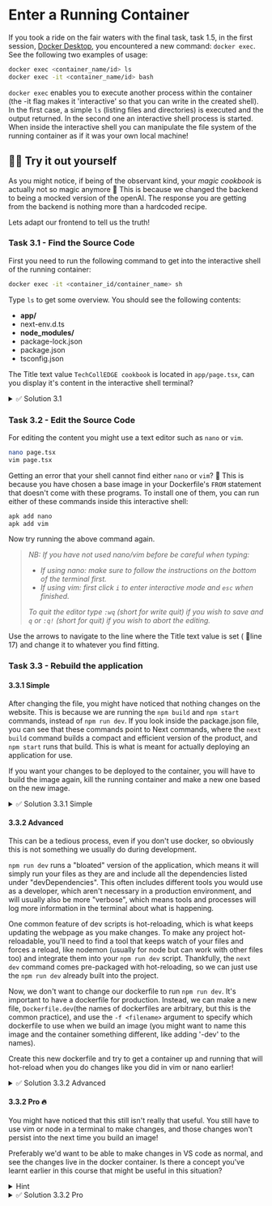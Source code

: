 # Enter a Running Container

If you took a ride on the fair waters with the final task, task 1.5,
in the first session, [Docker Desktop](/01-docker-desktop), you
encountered a new command: `docker exec`. See the following two
examples of usage:

```bash
docker exec <container_name/id> ls
docker exec -it <container_name/id> bash
```

`docker exec` enables you to execute another process within the
container (the -it flag makes it 'interactive' so that you can write in the created shell). In
the first case, a simple `ls` (listing files and directories) is
executed and
the output returned. In the second one an interactive shell process is
started. When inside the interactive shell you can manipulate the file
system of the running container as if it was your own local machine!

## 🫵🏽 Try it out yourself

As you might notice, if being of the observant kind, your _magic
cookbook_ is actually not so magic anymore 🥹 This is because we
changed the backend to being a mocked version of the openAI. The
response you are getting from the backend is nothing more than a
hardcoded recipe.

Lets adapt our frontend to tell us the truth!

### Task 3.1 - Find the Source Code

First you need to run the following command to get into the
interactive shell of the running container:

```bash
docker exec -it <container_id/container_name> sh
```

Type `ls` to get some overview. You should see the following contents:

- **app/**
- next-env.d.ts
- **node_modules/**
- package-lock.json
- package.json
- tsconfig.json

The Title text value `TechCollEDGE cookbook` is located in `app/page.tsx`, can
you display it's content in the interactive shell terminal?

<details>
<summary>✅ Solution 3.1</summary>

After opening the shell, type `cd app` where `page.tsx` exists.
Type `ls` to ensure it. Type `cat page.tsx` to see the content.

</details>

### Task 3.2 - Edit the Source Code

For editing the content you might use a text editor such as `nano`
or `vim`.

```sh
nano page.tsx
vim page.tsx
```

Getting an error that your shell cannot find either `nano` or `vim`?
🤔 This is because you have chosen a base image in your Dockerfile's `FROM` statement that doesn't come with these programs. To install one of them, you can run either of these commands inside this interactive shell:

```sh
apk add nano
apk add vim
```

Now try running the above command again.

> _NB: If you have not used
> nano/vim before be careful when typing:_
>
> - _If using nano: make sure to follow the instructions on the bottom
>   of the terminal first._
> - _If using vim: first click `i` to enter interactive mode and `esc`
>   when finished._
>
> _To quit the editor type `:wq` (short for write quit) if you wish to
> save and `q` or `:q!` (short for quit) if you wish to abort the
> editing._

Use the arrows to navigate to the line where the Title text value is set (
🤫line 17) and change it to whatever you find fitting.

### Task 3.3 - Rebuild the application

#### 3.3.1 Simple

After changing the file, you might have noticed that nothing changes on the website. This is because we are running the `npm build` and `npm start` commands, instead of `npm run dev`. If you look inside the package.json file, you can see that these commands point to Next commands, where the `next build` command builds a compact and efficient version of the product, and `npm start` runs that build. This is what is meant for actually deploying an application for use.

If you want your changes to be deployed to the container, you will have to build the image again, kill the running container and make a new one based on the new image.

<details>
<summary>✅ Solution 3.3.1 Simple</summary>

You just need to run the same commands as earlier to delete the image and container:

```bash
docker stop next-frontend-container
docker rm next-frontend-container
docker rmi next-frontend-image
```

And run the same commands as earlier to recreate them and run them:

```bash
docker build -t next-frontend-image .
docker run -d --name next-frontend-container next-frontend-image:latest
```

</details>

#### 3.3.2 Advanced

This can be a tedious process, even if you don't use docker, so obviously this is not something we usually do during development.

`npm run dev` runs a "bloated" version of the application, which means it will simply run your files as they are and include all the dependencies listed under "devDependencies". This often includes different tools you would use as a developer, which aren't necessary in a production environment, and will usually also be more "verbose", which means tools and processes will log more information in the terminal about what is happening.

One common feature of dev scripts is hot-reloading, which is what keeps updating the webpage as you make changes. To make any project hot-reloadable, you'll need to find a tool that keeps watch of your files and forces a reload, like nodemon (usually for node but can work with other files too) and integrate them into your `npm run dev` script. Thankfully, the `next dev` command comes pre-packaged with hot-reloading, so we can just use the `npm run dev` already built into the project.

Now, we don't want to change our dockerfile to run `npm run dev`. It's important to have a dockerfile for production. Instead, we can make a new file, `Dockerfile.dev`(the names of dockerfiles are arbitrary, but this is the common practice), and use the `-f <filename>` argument to specify which dockerfile to use when we build an image (you might want to name this image and the container something different, like adding '-dev' to the names).

Create this new dockerfile and try to get a container up and running that will hot-reload when you do changes like you did in vim or nano earlier!

<details>
<summary>✅ Solution 3.3.2 Advanced</summary>
Simply copy the other dockerfile, rename it something like 'Dockerfile.dev', remove the `npm build` command, and replace `npm start` with `npm run dev`!.
</details>

#### 3.3.2 Pro 🔥

You might have noticed that this still isn't really that useful. You still have to use vim or node in a terminal to make changes, and those changes won't persist into the next time you build an image!

Preferably we'd want to be able to make changes in VS code as normal, and see the changes live in the docker container. Is there a concept you've learnt earlier in this course that might be useful in this situation?

<details>
<summary>Hint</summary>
Volumes
</details>

<details>
<summary>✅ Solution 3.3.2 Pro</summary>
The solution to this depends what you want to only copy once, and what you want to constantly update, but the simplest dockerfile.dev would be:

```dockerfile
# ==== CONFIGURE =====
# Use a Node base image using version 20-alpine
FROM node:20-alpine

# Set the working directory to /app inside the container
WORKDIR /app

# Start the app with the same command as you used locally
CMD npm run dev
```

`npm i` isn't necessary, as you've already ran npm i in your local filesystem, and the volume will copy over the node_modules folder. All `COPY` commands are removed as the volume will copy over these files as well. `npm build` is removed and `npm start` is replaced with `npm run dev` to use hot-reloading.

Then build the image:
`docker build -t next-frontend-dev .`

and run the container like this,

`docker run -d -p 3000:5050 --name next-frontend-dev -v ./:/app next-frontend-dev`

where the `-v ./:/app next-frontend-dev` links the ./ (aka whatever folder you are currently in) to the /app folder inside the container.

This will update any files into the docker container. This also means that any time a file changes inside the docker container, it will follow into your host filesystem. This is useful for many things, like keeping a persistent database, give several docker containers access to the same files, or like we just did by updating the container with the newest files so we can have hot-reloading while still working in Docker.

Now, copying over the entire directory might a bit overkill, especially since the hot-reload in `next dev` doesn't check for changes in the config files anyways, so in this usecase it might be useful to `COPY` the config files over as we did in the normal docker file, and only mount the files that you know you will change often like the app directory like this:

```dockerfile
FROM node:20-alpine

WORKDIR /app

COPY ["package.json", "package-lock.json", "tsconfig.json", "./"]

RUN npm i

CMD npm run dev
```

with the run command
`docker run -d -p 3000:5050 --name next-frontend-dev -v ./app:/app/app next-frontend-dev`

</details>
